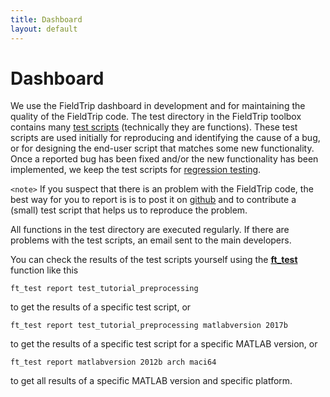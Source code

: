 ```yaml
---
title: Dashboard
layout: default
---
```


# Dashboard

We use the FieldTrip dashboard in development and for maintaining the quality of the FieldTrip code. The test directory in the FieldTrip toolbox contains many [test scripts](https://github.com/fieldtrip/fieldtrip/tree/master/test) (technically they are functions). These test scripts are used initially for reproducing and identifying the cause of a bug, or for designing the end-user script that matches some new functionality. Once a reported bug has been fixed and/or the new functionality has been implemented, we keep the test scripts for [regression testing](https://en.wikipedia.org/wiki/Regression_testing).

`<note>`
If you suspect that there is an problem with the FieldTrip code, the best way for you to report is is to post it on [github](https://github.com/fieldtrip/fieldtrip/issues) and to contribute a (small) test script that helps us to reproduce the problem.
</div>

All functions in the test directory are executed regularly. If there are problems with the test scripts, an email sent to the main developers.

You can check the results of the test scripts yourself using the **[ft_test](/reference/ft_test)** function like this

    ft_test report test_tutorial_preprocessing
to get the results of a specific test script, or

    ft_test report test_tutorial_preprocessing matlabversion 2017b
to get the results of a specific test script for a specific MATLAB version, or

    ft_test report matlabversion 2012b arch maci64
to get all results of a specific MATLAB version and specific platform.

